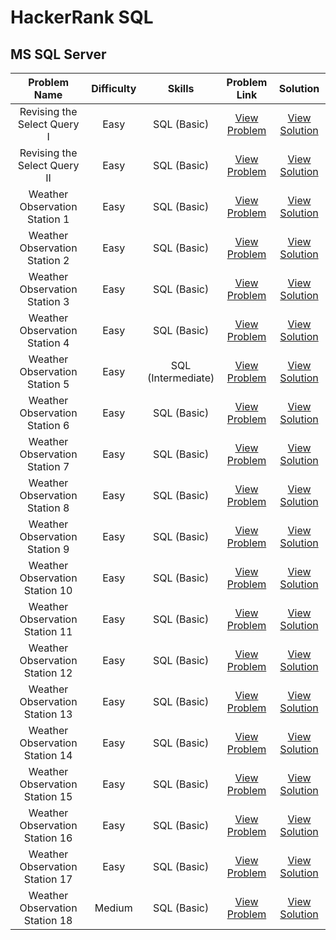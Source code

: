 # HackerRank SQL

## MS SQL Server

| Problem Name | Difficulty | Skills | Problem Link | Solution |
| :-: | :-: |:-:| :-: | :-: |
Revising the Select Query I | Easy | SQL (Basic) | [View Problem](https://www.hackerrank.com/challenges/revising-the-select-query/problem)| [View Solution](https://github.com/ricrochads/hackerrank-sql/blob/main/MS%20SQL%20Server/revising_the_select_query_i.sql)
Revising the Select Query II | Easy | SQL (Basic) | [View Problem](https://www.hackerrank.com/challenges/revising-the-select-query-2/problem) | [View Solution](https://github.com/ricrochads/hackerrank-sql/blob/main/MS%20SQL%20Server/revising_the_select_query_ii.sql)
Weather Observation Station 1 | Easy | SQL (Basic) | [View Problem](https://www.hackerrank.com/challenges/weather-observation-station-1/problem) | [View Solution]()
Weather Observation Station 2 | Easy | SQL (Basic) | [View Problem](https://www.hackerrank.com/challenges/weather-observation-station-2/problem) | [View Solution]()
Weather Observation Station 3 | Easy | SQL (Basic) | [View Problem](https://www.hackerrank.com/challenges/weather-observation-station-3/problem) | [View Solution]()
Weather Observation Station 4 | Easy | SQL (Basic) | [View Problem](https://www.hackerrank.com/challenges/weather-observation-station-4/problem) | [View Solution]()
Weather Observation Station 5 | Easy | SQL (Intermediate) | [View Problem](https://www.hackerrank.com/challenges/weather-observation-station-5/problem) | [View Solution]()
Weather Observation Station 6 | Easy | SQL (Basic) | [View Problem](https://www.hackerrank.com/challenges/weather-observation-station-6/problem) | [View Solution]()
Weather Observation Station 7 | Easy | SQL (Basic) | [View Problem](https://www.hackerrank.com/challenges/weather-observation-station-7/problem) | [View Solution]()
Weather Observation Station 8 | Easy | SQL (Basic) | [View Problem](https://www.hackerrank.com/challenges/weather-observation-station-8/problem) | [View Solution]()
Weather Observation Station 9 | Easy | SQL (Basic) | [View Problem](https://www.hackerrank.com/challenges/weather-observation-station-9/problem) | [View Solution]()
Weather Observation Station 10 | Easy | SQL (Basic) | [View Problem](https://www.hackerrank.com/challenges/weather-observation-station-10/problem) | [View Solution]()
Weather Observation Station 11 | Easy | SQL (Basic) | [View Problem](https://www.hackerrank.com/challenges/weather-observation-station-11/problem) | [View Solution]()
Weather Observation Station 12 | Easy | SQL (Basic) | [View Problem](https://www.hackerrank.com/challenges/weather-observation-station-12/problem) | [View Solution]()
Weather Observation Station 13 | Easy | SQL (Basic) | [View Problem](https://www.hackerrank.com/challenges/weather-observation-station-13/problem) | [View Solution]()
Weather Observation Station 14 | Easy | SQL (Basic) | [View Problem](https://www.hackerrank.com/challenges/weather-observation-station-14/problem) | [View Solution]()
Weather Observation Station 15 | Easy | SQL (Basic) | [View Problem](https://www.hackerrank.com/challenges/weather-observation-station-15/problem) | [View Solution]()
Weather Observation Station 16 | Easy | SQL (Basic) | [View Problem](https://www.hackerrank.com/challenges/weather-observation-station-16/problem) | [View Solution]()
Weather Observation Station 17 | Easy | SQL (Basic) | [View Problem](https://www.hackerrank.com/challenges/weather-observation-station-17/problem) | [View Solution]()
Weather Observation Station 18 | Medium | SQL (Basic) | [View Problem](https://www.hackerrank.com/challenges/weather-observation-station-18/problem) | [View Solution]()
